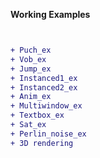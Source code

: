 **Working Examples**
````diff


+ Puch_ex   
+ Vob_ex   
+ Jump_ex 
+ Instanced1_ex
+ Instanced2_ex
+ Anim_ex
+ Multiwindow_ex
+ Textbox_ex
+ Sat_ex
+ Perlin_noise_ex
+ 3D rendering
